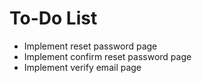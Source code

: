 # To-Do List
- Implement reset password page
- Implement confirm reset password page
- Implement verify email page
